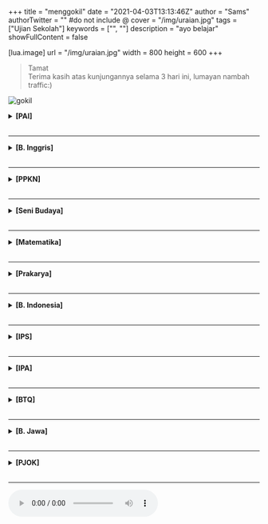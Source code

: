 +++
title = "menggokil"
date = "2021-04-03T13:13:46Z"
author = "Sams"
authorTwitter = "" #do not include @
cover = "/img/uraian.jpg"
tags = ["Ujian Sekolah"]
keywords = ["", ""]
description = "ayo belajar"
showFullContent = false

[lua.image]
url = "/img/uraian.jpg"
width = 800
height = 600
+++
> Tamat<br>
> Terima kasih atas kunjungannya selama 3 hari ini, lumayan nambah traffic:) 

![gokil](/img/gokil.JPG)

<details>
<summary><b>[PAI]</b></summary>
<br>
Selamat, anda kena prank
</details>
<br><hr>

<details>
<summary><b>[B. Inggris]</b></summary>
<br>
Selamat, anda kena prank
</details>
<br><hr>

<details>
<summary><b>[PPKN]</b></summary>
<br>
Selamat, anda kena prank
</details>
<br><hr>

<details>
<summary><b>[Seni Budaya]</b></summary>
<br>
Selamat, anda kena prank
</details>
<br><hr>

<details>
<summary><b>[Matematika]</b></summary>
<br>
Selamat, anda kena prank
</details>
<br><hr>

<details>
<summary><b>[Prakarya]</b></summary>
<br>
Selamat, anda kena prank
</details>
<br><hr>

<details>
<summary><b>[B. Indonesia]</b></summary>
<br>
Selamat, anda kena prank
</details>
<br><hr>

<details>
<summary><b>[IPS]</b></summary>
<br>
Selamat, anda kena prank
</details>
<br><hr>

<details>
<summary><b>[IPA]</b></summary>
<br>
Selamat, anda kena prank
</details>
<br><hr>

<details>
<summary><b>[BTQ]</b></summary>
<br>
Selamat, anda kena prank
</details>
<br><hr>

<details>
<summary><b>[B. Jawa]</b></summary>
<br>
Selamat, anda kena prank
</details>
<br><hr>

<details>
<summary><b>[PJOK]</b></summary>
<br>
Selamat, anda kena prank
</details>
<br><hr>

<audio controls autoplay>
  <source src="/music/w/wika.mp3" type="audio/mpeg">
  wik wika wika
</audio>